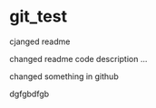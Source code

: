 # git_test

cjanged readme

changed readme
code description ...


changed something in github

dgfgbdfgb